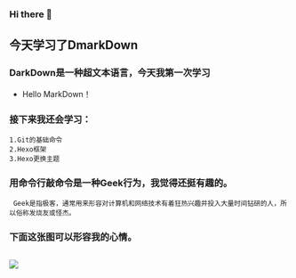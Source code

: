 ### Hi there 👋

## 今天学习了DmarkDown
  ### DarkDown是一种超文本语言，今天我第一次学习
  * Hello MarkDown！
  ### 接下来我还会学习：
    1.Git的基础命令
    2.Hexo框架
    3.Hexo更换主题
  ###   用命令行敲命令是一种Geek行为，我觉得还挺有趣的。
     Geek是指极客，通常用来形容对计算机和网络技术有着狂热兴趣并投入大量时间钻研的人，所以俗称发烧友或怪杰。
   ###  下面这张图可以形容我的心情。
##     ![](https://qgt-style.oss-cn-hangzhou.aliyuncs.com/newcoursep4/g1/g1-2-2/tenor.gif)
